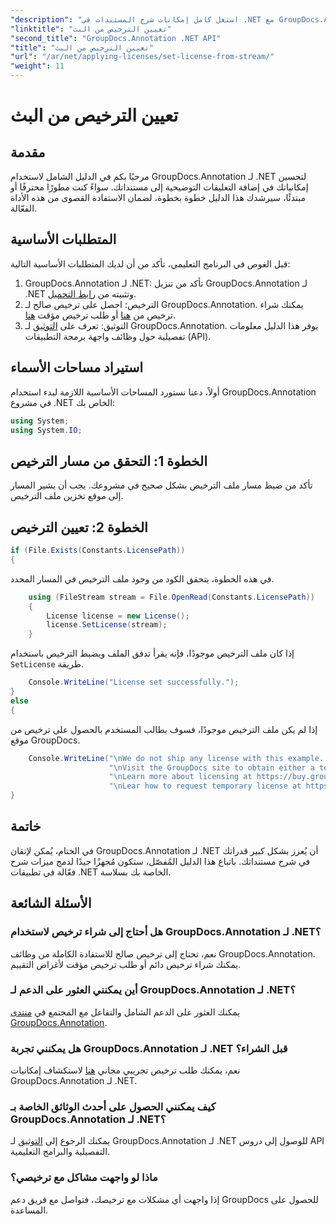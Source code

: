 ```yaml
---
"description": "استغل كامل إمكانات شرح المستندات في .NET مع GroupDocs.Annotation. اتبع دليلنا خطوة بخطوة للتكامل السلس."
"linktitle": "تعيين الترخيص من البث"
"second_title": "GroupDocs.Annotation .NET API"
"title": "تعيين الترخيص من البث"
"url": "/ar/net/applying-licenses/set-license-from-stream/"
"weight": 11
---
```


# تعيين الترخيص من البث

## مقدمة
مرحبًا بكم في الدليل الشامل لاستخدام GroupDocs.Annotation لـ .NET لتحسين إمكانياتك في إضافة التعليقات التوضيحية إلى مستنداتك. سواءً كنت مطورًا محترفًا أو مبتدئًا، سيرشدك هذا الدليل خطوة بخطوة، لضمان الاستفادة القصوى من هذه الأداة الفعّالة.
## المتطلبات الأساسية
قبل الغوص في البرنامج التعليمي، تأكد من أن لديك المتطلبات الأساسية التالية:
1. GroupDocs.Annotation لـ .NET: تأكد من تنزيل GroupDocs.Annotation لـ .NET وتثبيته من [رابط التحميل](https://releases.groupdocs.com/annotation/net/).
2. الترخيص: احصل على ترخيص صالح لـ GroupDocs.Annotation. يمكنك شراء ترخيص من [هنا](https://purchase.groupdocs.com/buy) أو طلب ترخيص مؤقت [هنا](https://purchase.groupdocs.com/temporary-license/).
3. التوثيق: تعرف على [التوثيق](https://tutorials.groupdocs.com/annotation/net/) لـ GroupDocs.Annotation. يوفر هذا الدليل معلومات تفصيلية حول وظائف واجهة برمجة التطبيقات (API).

## استيراد مساحات الأسماء
أولاً، دعنا نستورد المساحات الأساسية اللازمة لبدء استخدام GroupDocs.Annotation في مشروع .NET الخاص بك:
```csharp
using System;
using System.IO;
```

## الخطوة 1: التحقق من مسار الترخيص
تأكد من ضبط مسار ملف الترخيص بشكل صحيح في مشروعك. يجب أن يشير المسار إلى موقع تخزين ملف الترخيص.
## الخطوة 2: تعيين الترخيص
```csharp
if (File.Exists(Constants.LicensePath))
{
```
في هذه الخطوة، يتحقق الكود من وجود ملف الترخيص في المسار المحدد.
```csharp
    using (FileStream stream = File.OpenRead(Constants.LicensePath))
    {
        License license = new License();
        license.SetLicense(stream);
    }
```
إذا كان ملف الترخيص موجودًا، فإنه يقرأ تدفق الملف ويضبط الترخيص باستخدام `SetLicense` طريقة.
```csharp
    Console.WriteLine("License set successfully.");
}
else
{
```
إذا لم يكن ملف الترخيص موجودًا، فسوف يطالب المستخدم بالحصول على ترخيص من موقع GroupDocs.
```csharp
    Console.WriteLine("\nWe do not ship any license with this example. " +
                      "\nVisit the GroupDocs site to obtain either a temporary or permanent license. " +
                      "\nLearn more about licensing at https://buy.groupdocs.com/faqs/licensing. " +
                      "\nLear how to request temporary license at https://buy.groupdocs.com/temporary-license.");
}
```

## خاتمة
في الختام، يُمكن لإتقان GroupDocs.Annotation لـ .NET أن يُعزز بشكل كبير قدراتك في شرح مستنداتك. باتباع هذا الدليل المُفصّل، ستكون مُجهزًا جيدًا لدمج ميزات شرح فعّالة في تطبيقات .NET الخاصة بك بسلاسة.
## الأسئلة الشائعة
### هل أحتاج إلى شراء ترخيص لاستخدام GroupDocs.Annotation لـ .NET؟
نعم، تحتاج إلى ترخيص صالح للاستفادة الكاملة من وظائف GroupDocs.Annotation. يمكنك شراء ترخيص دائم أو طلب ترخيص مؤقت لأغراض التقييم.
### أين يمكنني العثور على الدعم لـ GroupDocs.Annotation لـ .NET؟
يمكنك العثور على الدعم الشامل والتفاعل مع المجتمع في [منتدى GroupDocs.Annotation](https://forum.groupdocs.com/c/annotation/10).
### هل يمكنني تجربة GroupDocs.Annotation لـ .NET قبل الشراء؟
نعم، يمكنك طلب ترخيص تجريبي مجاني [هنا](https://releases.groupdocs.com/) لاستكشاف إمكانيات GroupDocs.Annotation لـ .NET.
### كيف يمكنني الحصول على أحدث الوثائق الخاصة بـ GroupDocs.Annotation لـ .NET؟
يمكنك الرجوع إلى [التوثيق](https://tutorials.groupdocs.com/annotation/net/) لـ GroupDocs.Annotation لـ .NET للوصول إلى دروس API التفصيلية والبرامج التعليمية.
### ماذا لو واجهت مشاكل مع ترخيصي؟
إذا واجهت أي مشكلات مع ترخيصك، فتواصل مع فريق دعم GroupDocs للحصول على المساعدة.
